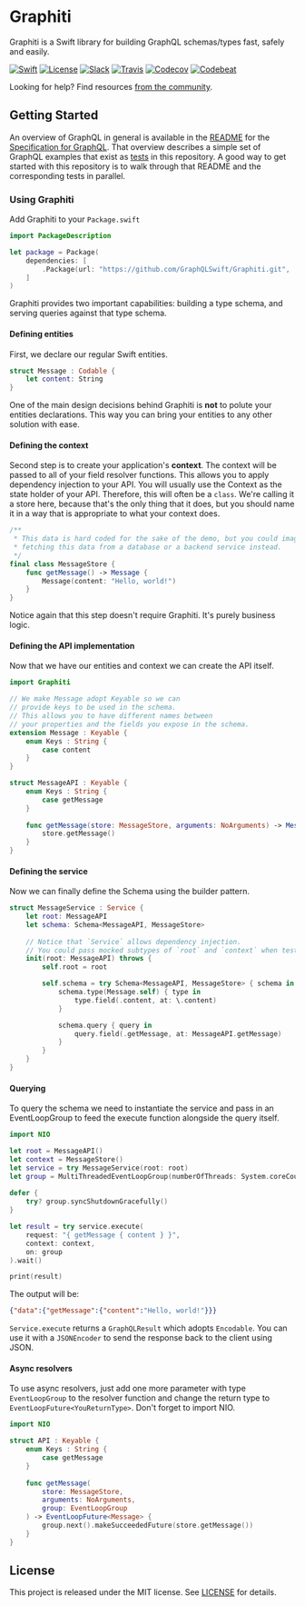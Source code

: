 # Graphiti 

Graphiti is a Swift library for building GraphQL schemas/types fast, safely and easily.

[![Swift][swift-badge]][swift-url]
[![License][mit-badge]][mit-url]
[![Slack][slack-badge]][slack-url]
[![Travis][travis-badge]][travis-url]
[![Codecov][codecov-badge]][codecov-url]
[![Codebeat][codebeat-badge]][codebeat-url]

Looking for help? Find resources [from the community](http://graphql.org/community/).


## Getting Started

An overview of GraphQL in general is available in the
[README](https://github.com/facebook/graphql/blob/master/README.md) for the
[Specification for GraphQL](https://github.com/facebook/graphql). That overview
describes a simple set of GraphQL examples that exist as [tests](Tests/GraphitiTests/StarWarsTests/)
in this repository. A good way to get started with this repository is to walk
through that README and the corresponding tests in parallel.

### Using Graphiti

Add Graphiti to your `Package.swift`

```swift
import PackageDescription

let package = Package(
    dependencies: [
        .Package(url: "https://github.com/GraphQLSwift/Graphiti.git", .upToNextMinor(from: "0.13.3")),
    ]
)
```

Graphiti provides two important capabilities: building a type schema, and
serving queries against that type schema.

#### Defining entities

First, we declare our regular Swift entities.

```swift
struct Message : Codable {
    let content: String
}
```

One of the main design decisions behind Graphiti is **not** to polute your entities declarations. This way you can bring your entities to any other solution with ease.

#### Defining the context

Second step is to create your application's **context**. The context will be passed to all of your field resolver functions. This allows you to apply dependency injection to your API. You will usually use the Context as the state holder of your API. Therefore, this will often be a `class`. We're calling it a store here, because that's the only thing that it does, but you should name it in a way that is appropriate to what your context does.

```swift
/**
 * This data is hard coded for the sake of the demo, but you could imagine
 * fetching this data from a database or a backend service instead.
 */
final class MessageStore {
    func getMessage() -> Message {
        Message(content: "Hello, world!")
    }
}
```

Notice again that this step doesn't require Graphiti. It's purely business logic.

#### Defining the API implementation

Now that we have our entities and context we can create the API itself.

```swift
import Graphiti

// We make Message adopt Keyable so we can 
// provide keys to be used in the schema.
// This allows you to have different names between 
// your properties and the fields you expose in the schema.
extension Message : Keyable {
    enum Keys : String {
        case content
    }
}

struct MessageAPI : Keyable {
    enum Keys : String {
        case getMessage
    }
    
    func getMessage(store: MessageStore, arguments: NoArguments) -> Message {
        store.getMessage()
    }
}
```

#### Defining the service

Now we can finally define the Schema using the builder pattern.

```swift
struct MessageService : Service {
    let root: MessageAPI
    let schema: Schema<MessageAPI, MessageStore>
    
    // Notice that `Service` allows dependency injection.
    // You could pass mocked subtypes of `root` and `context` when testing, for example.
    init(root: MessageAPI) throws {
        self.root = root

        self.schema = try Schema<MessageAPI, MessageStore> { schema in
            schema.type(Message.self) { type in
                type.field(.content, at: \.content)
            }

            schema.query { query in
                query.field(.getMessage, at: MessageAPI.getMessage)
            }
        }
    }
}
```

#### Querying

To query the schema we need to instantiate the service and pass in an EventLoopGroup to feed the execute function alongside the query itself.

```swift
import NIO

let root = MessageAPI()
let context = MessageStore()
let service = try MessageService(root: root)
let group = MultiThreadedEventLoopGroup(numberOfThreads: System.coreCount)
        
defer {
    try? group.syncShutdownGracefully()
}

let result = try service.execute(
    request: "{ getMessage { content } }",
    context: context,
    on: group
).wait()

print(result)
```

The output will be:

```json
{"data":{"getMessage":{"content":"Hello, world!"}}}
```

`Service.execute` returns a `GraphQLResult` which adopts `Encodable`. You can use it with a `JSONEncoder` to send the response back to the client using JSON.

#### Async resolvers

To use async resolvers, just add one more parameter with type `EventLoopGroup` to the resolver function and change the return type to `EventLoopFuture<YouReturnType>`. Don't forget to import NIO.

```swift
import NIO

struct API : Keyable {
    enum Keys : String {
        case getMessage
    }
    
    func getMessage(
    	store: MessageStore,
    	arguments: NoArguments,
    	group: EventLoopGroup
    ) -> EventLoopFuture<Message> {
        group.next().makeSucceededFuture(store.getMessage())
    }
}
```

## License

This project is released under the MIT license. See [LICENSE](LICENSE) for details.

[swift-badge]: https://img.shields.io/badge/Swift-5.1-orange.svg?style=flat
[swift-url]: https://swift.org
[mit-badge]: https://img.shields.io/badge/License-MIT-blue.svg?style=flat
[mit-url]: https://tldrlegal.com/license/mit-license
[slack-image]: http://s13.postimg.org/ybwy92ktf/Slack.png
[slack-badge]: https://zewo-slackin.herokuapp.com/badge.svg
[slack-url]: http://slack.zewo.io
[travis-badge]: https://travis-ci.org/GraphQLSwift/Graphiti.svg?branch=master
[travis-url]: https://travis-ci.org/GraphQLSwift/Graphiti
[codecov-badge]: https://codecov.io/gh/GraphQLSwift/Graphiti/branch/master/graph/badge.svg
[codecov-url]: https://codecov.io/gh/GraphQLSwift/Graphiti
[codebeat-badge]: https://codebeat.co/badges/df113480-6e62-43e0-8c9d-4571c4307e19
[codebeat-url]: https://codebeat.co/projects/github-com-graphqlswift-graphiti
